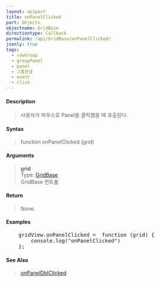 ```yaml
---
layout: apipost
title: onPanelClicked
part: Objects
objectname: GridBase
directiontype: Callback
permalink: /api/GridBase/onPanelClicked/
jsonly: true
tags:
  - rowGroup
  - groupPanel
  - panel
  - 그룹판넬
  - event
  - click
---
```



#### Description

> 사용자가 마우스로 Panel을 클릭했을 때 호출된다.  

#### Syntax

> function onPanelClicked (grid)  

#### Arguments

> **grid**  
> Type: [GridBase](/api/GridBase/)  
> GridBase 컨트롤  

#### Return

> None.  

#### Examples 

<pre class="prettyprint">
    gridView.onPanelClicked =  function (grid) {
        console.log("onPanelClicked")
    };
</pre>

#### See Also
> [onPanelDblClicked](/api/GridBase/onPanelDblClicked)